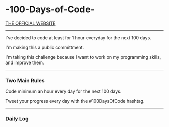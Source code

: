 # -100-Days-of-Code-
<p><a href="https://www.100daysofcode.com/">THE OFFICIAL WEBSITE</a></p>
<hr>
<p>I've decided to code at least for 1 hour everyday for the next 100 days.</p>
<p>I'm making this a public committment.</p>
<p>I'm taking this challenge because I want to work on my programming skills, and improve them.</p> 
<hr>
<h3>Two Main Rules</h3>
<p>Code minimum an hour every day for the next 100 days.</p>
<p>Tweet your progress every day with the #100DaysOfCode hashtag.</p>
<hr>
<h3><a href="https://simrandysanic.github.io/Daily-Log/">Daily Log</a></h3>
